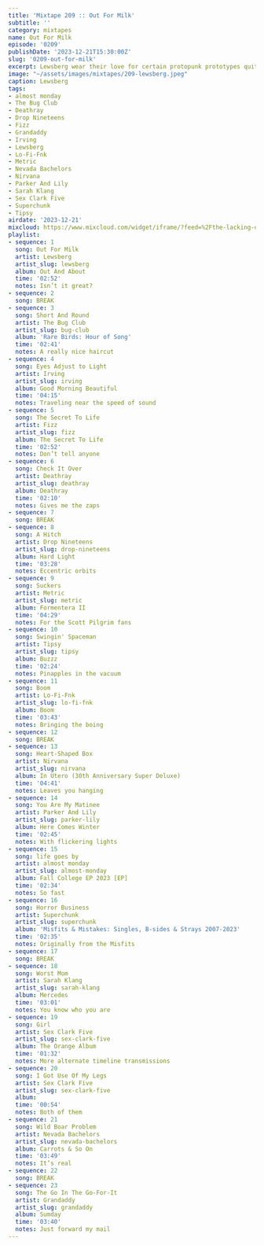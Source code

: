 ```yaml
---
title: 'Mixtape 209 :: Out For Milk'
subtitle: ''
category: mixtapes
name: Out For Milk
episode: '0209'
publishDate: '2023-12-21T15:30:00Z'
slug: '0209-out-for-milk'
excerpt: Lewsberg wear their love for certain protopunk prototypes quite well.
image: "~/assets/images/mixtapes/209-lewsberg.jpeg"
caption: Lewsberg
tags:
- almost monday
- The Bug Club
- Deathray
- Drop Nineteens
- Fizz
- Grandaddy
- Irving
- Lewsberg
- Lo-Fi-Fnk
- Metric
- Nevada Bachelors
- Nirvana
- Parker And Lily
- Sarah Klang
- Sex Clark Five
- Superchunk
- Tipsy
airdate: '2023-12-21'
mixcloud: https://www.mixcloud.com/widget/iframe/?feed=%2Fthe-lacking-org%2Fk7q2ob-209-out-for-milk%2F&hide_artwork=1&hide_cover=1&light=1
playlist:
- sequence: 1
  song: Out For Milk
  artist: Lewsberg
  artist_slug: lewsberg
  album: Out And About
  time: '02:52'
  notes: Isn’t it great?
- sequence: 2
  song: BREAK
- sequence: 3
  song: Short And Round
  artist: The Bug Club
  artist_slug: bug-club
  album: 'Rare Birds: Hour of Song'
  time: '02:41'
  notes: A really nice haircut
- sequence: 4
  song: Eyes Adjust to Light
  artist: Irving
  artist_slug: irving
  album: Good Morning Beautiful
  time: '04:15'
  notes: Traveling near the speed of sound
- sequence: 5
  song: The Secret To Life
  artist: Fizz
  artist_slug: fizz
  album: The Secret To Life
  time: '02:52'
  notes: Don’t tell anyone
- sequence: 6
  song: Check It Over
  artist: Deathray
  artist_slug: deathray
  album: Deathray
  time: '02:10'
  notes: Gives me the zaps
- sequence: 7
  song: BREAK
- sequence: 8
  song: A Hitch
  artist: Drop Nineteens
  artist_slug: drop-nineteens
  album: Hard Light
  time: '03:28'
  notes: Eccentric orbits
- sequence: 9
  song: Suckers
  artist: Metric
  artist_slug: metric
  album: Formentera II
  time: '04:29'
  notes: For the Scott Pilgrim fans
- sequence: 10
  song: Swingin' Spaceman
  artist: Tipsy
  artist_slug: tipsy
  album: Buzzz
  time: '02:24'
  notes: Pinapples in the vacuum
- sequence: 11
  song: Boom
  artist: Lo-Fi-Fnk
  artist_slug: lo-fi-fnk
  album: Boom
  time: '03:43'
  notes: Bringing the boing
- sequence: 12
  song: BREAK
- sequence: 13
  song: Heart-Shaped Box
  artist: Nirvana
  artist_slug: nirvana
  album: In Utero (30th Anniversary Super Deluxe)
  time: '04:41'
  notes: Leaves you hanging
- sequence: 14
  song: You Are My Matinee
  artist: Parker And Lily
  artist_slug: parker-lily
  album: Here Comes Winter
  time: '02:45'
  notes: With flickering lights
- sequence: 15
  song: life goes by
  artist: almost monday
  artist_slug: almost-monday
  album: Fall College EP 2023 [EP]
  time: '02:34'
  notes: So fast
- sequence: 16
  song: Horror Business
  artist: Superchunk
  artist_slug: superchunk
  album: 'Misfits & Mistakes: Singles, B-sides & Strays 2007-2023'
  time: '02:35'
  notes: Originally from the Misfits
- sequence: 17
  song: BREAK
- sequence: 18
  song: Worst Mom
  artist: Sarah Klang
  artist_slug: sarah-klang
  album: Mercedes
  time: '03:01'
  notes: You know who you are
- sequence: 19
  song: Girl
  artist: Sex Clark Five
  artist_slug: sex-clark-five
  album: The Orange Album
  time: '01:32'
  notes: More alternate timeline transmissions
- sequence: 20
  song: I Got Use Of My Legs
  artist: Sex Clark Five
  artist_slug: sex-clark-five
  album:
  time: '00:54'
  notes: Both of them
- sequence: 21
  song: Wild Boar Problem
  artist: Nevada Bachelors
  artist_slug: nevada-bachelors
  album: Carrots & So On
  time: '03:49'
  notes: It’s real
- sequence: 22
  song: BREAK
- sequence: 23
  song: The Go In The Go-For-It
  artist: Grandaddy
  artist_slug: grandaddy
  album: Sumday
  time: '03:40'
  notes: Just forward my mail
---
```


